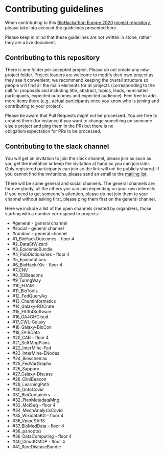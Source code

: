# Contributing guidelines

When contributing to this [BioHackathon Europe 2020](biohackathon-europe.org/) [project repository](https://github.com/elixir-europe/BioHackathon-projects-2020), please take into account the guidelines presented here.

Please keep in mind that these guidelines are not written in stone, rather they are a live document.

## Contributing to this repository

There is one folder per accepted project. Please *do not* create any new project folder. Project leaders are welcome to modify their own project as they see it convenient; we recommend keeping the overall structure so people will find all the main elements for all projects (corresponding to the call for proposals and including title, abstract, topics, leads, nominated participants, expected outcomes and expected audience). Feel free to add more items there (e.g., actual participants once you know who is joining and contributing to your project).

Please be aware that Pull Requests might not be processed. You are free to created them (for instance if you want to change something on someone else's project and ping them in the PR) but there is no obligation/expectation for PRs to be processed. 

## Contributing to the slack channel

You will get an invitation to join the slack channel, please join as soon as you get the invitation or keep the invitation at hand so you can join later. Only registered participants can join so the link will not be publicly shared. If you cannot find the invitations, please send an email to the [mailing list](mailto:biohackathon-europe@elixir-europe.org).

There will be some general and social channels. The general channels are for everybody, all the others you can join depending on your own interests. If you need to get someone's attention, please do not join them to your channel without asking first, please ping them first on the general channel.

Here we include a list of the open channels created by organizers, those starting with a number correspond to projects:
* #general - general channel
* #social - general channel
* #random - general channel
* #1_BioHackOutcomes - floor 4
* #2_DataStWizard
* #3_EpidemicBundle
* #4_PubDictionaries - floor 4
* #5_Epimutations
* #6_BioHackrXiv - floor 4
* #7_CNV
* #8_3DBeacons
* #9_TuringWay
* #10_EDAM
* #11_BioTools
* #12_FedQueryAg
* #13_ChemInformatics
* #14_Galaxy-ROCrate
* #15_FAIR4Software
* #16_GA4GHCloud
* #17_CWL-Galaxy
* #18_Galaxy-BioCon
* #19_FAIRData
* #20_CAB - floor 4
* #21_SoftMngPlans
* #22_InterMine-Fed
* #23_InterMine-ENodes
* #24_Bioschemas
* #25_FedVarGraphs
* #26_Sapporo
* #27_Galaxy-Disease
* #28_CliniBeacon
* #29_LearningPath
* #30_OntoCovid
* #31_BioContainers
* #32_PlanMetadataMng
* #33_MolSeq - floor 4
* #34_MechAnalysisCovid
* #35_WikidataKG - floor 4
* #36_VpipeSARS
* #37_BioMedData - floor 4
* #38_panoptes
* #39_DataComputing - floor 4
* #40_CloudOMOP - floor 4
* #41_RareDiseaseBundle
